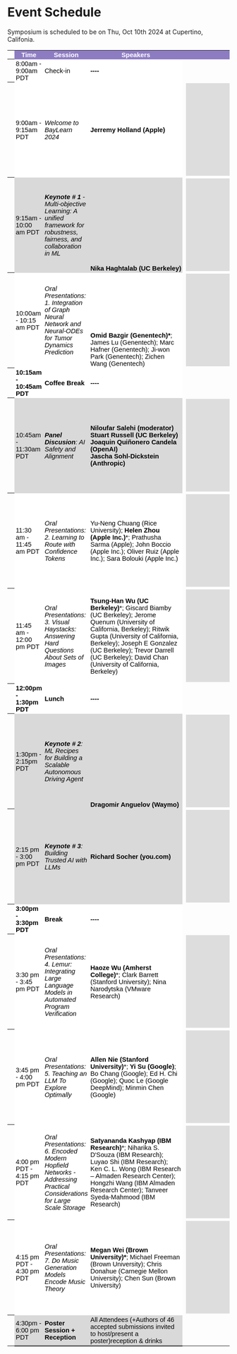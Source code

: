 # Event Schedule
Symposium is scheduled to be on Thu, Oct 10th 2024 at Cupertino, Califonia. 


<meta http-equiv="Content-Type" content="text/html; charset=utf-8"><link type="text/css" rel="stylesheet" href="resources/sheet.css" >
<style type="text/css">.ritz .waffle a { color: inherit; }.ritz .waffle .s0{background-color:#8e7cc3;text-align:center;font-weight:bold;color:#ffffff;font-family:docs-Montserrat,Arial;font-size:11pt;vertical-align:middle;white-space:normal;overflow:hidden;word-wrap:break-word;direction:ltr;padding:2px 3px 2px 3px;}.ritz .waffle .s1{background-color:#ffffff;text-align:left;color:#000000;font-family:docs-Montserrat,Arial;font-size:11pt;vertical-align:middle;white-space:normal;overflow:hidden;word-wrap:break-word;direction:ltr;padding:2px 3px 2px 3px;}.ritz .waffle .s4{background-color:#d9d9d9;text-align:left;color:#000000;font-family:docs-Montserrat,Arial;font-size:11pt;vertical-align:middle;white-space:normal;overflow:hidden;word-wrap:break-word;direction:ltr;padding:2px 3px 2px 3px;}.ritz .waffle .s5{background-color:#d9d9d9;text-align:left;font-style:italic;color:#000000;font-family:docs-Montserrat,Arial;font-size:11pt;vertical-align:middle;white-space:normal;overflow:hidden;word-wrap:break-word;direction:ltr;padding:2px 3px 2px 3px;}.ritz .waffle .s10{border-bottom:3px SOLID #666666;background-color:#d9d9d9;text-align:left;color:#000000;font-family:docs-Montserrat,Arial;font-size:11pt;vertical-align:middle;white-space:normal;overflow:hidden;word-wrap:break-word;direction:ltr;padding:2px 3px 2px 3px;}.ritz .waffle .s3{background-color:#ffffff;text-align:left;font-style:italic;color:#000000;font-family:docs-Montserrat,Arial;font-size:11pt;vertical-align:middle;white-space:normal;overflow:hidden;word-wrap:break-word;direction:ltr;padding:2px 3px 2px 3px;}.ritz .waffle .s7{background-color:#ffffff;text-align:left;color:#000000;font-family:docs-Montserrat,Arial;font-size:11pt;vertical-align:bottom;white-space:normal;overflow:hidden;word-wrap:break-word;direction:ltr;padding:2px 3px 2px 3px;}.ritz .waffle .s9{background-color:#d9d9d9;text-align:left;font-weight:bold;color:#000000;font-family:docs-Montserrat,Arial;font-size:11pt;vertical-align:middle;white-space:nowrap;direction:ltr;padding:2px 3px 2px 3px;}.ritz .waffle .s6{background-color:#d9d9d9;text-align:left;font-weight:bold;color:#000000;font-family:docs-Montserrat,Arial;font-size:11pt;vertical-align:bottom;white-space:nowrap;direction:ltr;padding:2px 3px 2px 3px;}.ritz .waffle .s8{background-color:#d9d9d9;text-align:left;font-weight:bold;color:#000000;font-family:docs-Montserrat,Arial;font-size:11pt;vertical-align:middle;white-space:normal;overflow:hidden;word-wrap:break-word;direction:ltr;padding:2px 3px 2px 3px;}.ritz .waffle .s2{background-color:#ffffff;text-align:left;font-weight:bold;color:#000000;font-family:docs-Montserrat,Arial;font-size:11pt;vertical-align:middle;white-space:normal;overflow:hidden;word-wrap:break-word;direction:ltr;padding:2px 3px 2px 3px;}.ritz .waffle .s11{border-bottom:3px SOLID #666666;background-color:#d9d9d9;text-align:left;font-weight:bold;color:#000000;font-family:docs-Montserrat,Arial;font-size:11pt;vertical-align:middle;white-space:normal;overflow:hidden;word-wrap:break-word;direction:ltr;padding:2px 3px 2px 3px;}</style><div class="ritz grid-container" dir="ltr"><table class="waffle" cellspacing="0" cellpadding="0"><thead>

</thead><tbody><tr style="height: 20px"><th id="1572618201R0" style="height: 20px;" class="row-headers-background"><div class="row-header-wrapper" style="line-height: 20px"></div></th><td class="s0">Time</td><td class="s0">Session</td><td class="s0">Speakers</td><td class="s0" dir="ltr">Video Link</td></tr><tr style="height: 20px"><th id="1572618201R1" style="height: 20px;" class="row-headers-background"><div class="row-header-wrapper" style="line-height: 20px"></div></th><td class="s1" dir="ltr">8:00am - 9:00am PDT</td><td class="s1" dir="ltr">Check-in </td><td class="s2" dir="ltr">----</td><td></td></tr><tr style="height: 20px"><th id="1572618201R2" style="height: 20px;" class="row-headers-background"><div class="row-header-wrapper" style="line-height: 20px"></div></th><td class="s1">9:00am - 9:15am PDT</td><td class="s3" dir="ltr">Welcome to BayLearn 2024</td><td class="s2" dir="ltr">Jerremy Holland (Apple)</td><td><iframe width="373" height="210" src="https://www.youtube.com/embed/PS5T3wCSxHU" title="YouTube video player" frameborder="0" allow="accelerometer; autoplay; clipboard-write; encrypted-media; gyroscope; picture-in-picture; web-share" allowfullscreen></iframe></td></tr><tr style="height: 20px"><th id="1572618201R3" style="height: 20px;" class="row-headers-background"><div class="row-header-wrapper" style="line-height: 20px"></div></th><td class="s4" dir="ltr">9:15am - 10:00 am PDT</td><td class="s5" dir="ltr"><span style="font-weight:bold;">Keynote # 1 </span>- Multi-objective Learning: A unified framework for robustness, fairness, and collaboration in ML</td><td class="s6" dir="ltr">Nika Haghtalab (UC Berkeley)</td><td><iframe width="373" height="210" src="https://www.youtube.com/embed/AzA0w9a9rqk" title="YouTube video player" frameborder="0" allow="accelerometer; autoplay; clipboard-write; encrypted-media; gyroscope; picture-in-picture; web-share" allowfullscreen></iframe></td></tr><tr style="height: 20px"><th id="1572618201R4" style="height: 20px;" class="row-headers-background"><div class="row-header-wrapper" style="line-height: 20px"></div></th><td class="s1" dir="ltr">10:00am - 10:15 am PDT</td><td class="s3" dir="ltr">Oral Presentations:<br>1. Integration of Graph Neural Network and Neural-ODEs for Tumor Dynamics Prediction</td><td class="s7" dir="ltr"><span style="font-weight:bold;">Omid Bazgir (Genentech)*</span>; James Lu (Genentech); Marc Hafner (Genentech); Ji-won Park (Genentech); Zichen Wang (Genentech)</td><td><iframe width="373" height="210" src="https://www.youtube.com/embed/YeMhModB4kw" title="YouTube video player" frameborder="0" allow="accelerometer; autoplay; clipboard-write; encrypted-media; gyroscope; picture-in-picture; web-share" allowfullscreen></iframe></td></tr><tr style="height: 20px"><th id="1572618201R5" style="height: 20px;" class="row-headers-background"><div class="row-header-wrapper" style="line-height: 20px"></div></th><td class="s2" dir="ltr">10:15am - 10:45am PDT</td><td class="s2" dir="ltr">Coffee Break</td><td class="s2" dir="ltr">----</td><td></td></tr><tr style="height: 20px"><th id="1572618201R6" style="height: 20px;" class="row-headers-background"><div class="row-header-wrapper" style="line-height: 20px"></div></th><td class="s4" dir="ltr">10:45am - 11:30am PDT</td><td class="s5" dir="ltr"><span style="font-weight:bold;">Panel Discusion</span>: AI Safety and Alignment</td><td class="s8" dir="ltr">Niloufar Salehi (moderator)<br>Stuart Russell (UC Berkeley)<br>Joaquin Quiñonero Candela (OpenAI)<br>Jascha Sohl-Dickstein (Anthropic)</td><td><iframe width="373" height="210" src="https://www.youtube.com/embed/fU461PQN-D0" title="YouTube video player" frameborder="0" allow="accelerometer; autoplay; clipboard-write; encrypted-media; gyroscope; picture-in-picture; web-share" allowfullscreen></iframe></td></tr><tr style="height: 20px"><th id="1572618201R7" style="height: 20px;" class="row-headers-background"><div class="row-header-wrapper" style="line-height: 20px"></div></th><td class="s1" dir="ltr">11:30 am - 11:45 am PDT</td><td class="s3" dir="ltr">Oral Presentations:<br>2. Learning to Route with Confidence Tokens<br></td><td class="s1" dir="ltr">Yu-Neng Chuang (Rice University); <span style="font-weight:bold;">Helen Zhou (Apple Inc.)</span>*; Prathusha Sarma (Apple); John Boccio (Apple Inc.); Oliver Ruiz (Apple Inc.); Sara Bolouki (Apple Inc.)</td><td><iframe width="373" height="210" src="https://www.youtube.com/embed/paccrKcIiv0" title="YouTube video player" frameborder="0" allow="accelerometer; autoplay; clipboard-write; encrypted-media; gyroscope; picture-in-picture; web-share" allowfullscreen></iframe></td></tr><tr style="height: 20px"><th id="1572618201R8" style="height: 20px;" class="row-headers-background"><div class="row-header-wrapper" style="line-height: 20px"></div></th><td class="s1" dir="ltr">11:45 am - 12:00 pm PDT</td><td class="s3" dir="ltr">Oral Presentations:<br>3. Visual Haystacks: Answering Hard Questions About Sets of Images<br></td><td class="s1" dir="ltr"><span style="font-weight:bold;">Tsung-Han Wu (UC Berkeley)</span>*; Giscard Biamby (UC Berkeley); Jerome Quenum (University of California, Berkeley); Ritwik Gupta (University of California, Berkeley); Joseph E Gonzalez (UC Berkeley); Trevor Darrell (UC Berkeley); David Chan (University of California, Berkeley)</td><td><iframe width="373" height="210" src="https://www.youtube.com/embed/fU461PQN-D0" title="YouTube video player" frameborder="0" allow="accelerometer; autoplay; clipboard-write; encrypted-media; gyroscope; picture-in-picture; web-share" allowfullscreen></iframe></td></tr><tr style="height: 20px"><th id="1572618201R9" style="height: 20px;" class="row-headers-background"><div class="row-header-wrapper" style="line-height: 20px"></div></th><td class="s2">12:00pm - 1:30pm PDT</td><td class="s2">Lunch</td><td class="s2" dir="ltr">----</td><td></td></tr><tr style="height: 20px"><th id="1572618201R10" style="height: 20px;" class="row-headers-background"><div class="row-header-wrapper" style="line-height: 20px"></div></th><td class="s4">1:30pm - 2:15pm PDT</td><td class="s5" dir="ltr"><span style="font-weight:bold;">Keynote # 2</span>: ML Recipes for Building a Scalable Autonomous Driving Agent</td><td class="s6" dir="ltr">Dragomir Anguelov (Waymo)</td><td><iframe width="373" height="210" src="https://www.youtube.com/embed/W7KLcqnno_k" title="YouTube video player" frameborder="0" allow="accelerometer; autoplay; clipboard-write; encrypted-media; gyroscope; picture-in-picture; web-share" allowfullscreen></iframe></td></tr><tr style="height: 20px"><th id="1572618201R11" style="height: 20px;" class="row-headers-background"><div class="row-header-wrapper" style="line-height: 20px"></div></th><td class="s4">2:15 pm - 3:00 pm PDT</td><td class="s5" dir="ltr"><span style="font-weight:bold;">Keynote # 3</span>: Building Trusted AI with LLMs</td><td class="s9" dir="ltr">Richard Socher (you.com)</td><td><iframe width="373" height="210" src="https://www.youtube.com/embed/mvQijqglnfo" title="YouTube video player" frameborder="0" allow="accelerometer; autoplay; clipboard-write; encrypted-media; gyroscope; picture-in-picture; web-share" allowfullscreen></iframe></td></tr><tr style="height: 20px"><th id="1572618201R12" style="height: 20px;" class="row-headers-background"><div class="row-header-wrapper" style="line-height: 20px"></div></th><td class="s2" dir="ltr">3:00pm - 3:30pm PDT</td><td class="s2">Break</td><td class="s2" dir="ltr">----</td><td></td></tr><tr style="height: 20px"><th id="1572618201R13" style="height: 20px;" class="row-headers-background"><div class="row-header-wrapper" style="line-height: 20px"></div></th><td class="s1" dir="ltr">3:30 pm - 3:45 pm PDT</td><td class="s3" dir="ltr">Oral Presentations:<br>4. Lemur: Integrating Large Language Models in Automated Program Verification<br></td><td class="s1" dir="ltr"><span style="font-weight:bold;">Haoze Wu (Amherst College)</span>*; Clark Barrett (Stanford University); Nina Narodytska (VMware Research)</td><td><iframe width="373" height="210" src="https://www.youtube.com/embed/ysUoEXKveLQ" title="YouTube video player" frameborder="0" allow="accelerometer; autoplay; clipboard-write; encrypted-media; gyroscope; picture-in-picture; web-share" allowfullscreen></iframe></td></tr><tr style="height: 20px"><th id="1572618201R14" style="height: 20px;" class="row-headers-background"><div class="row-header-wrapper" style="line-height: 20px"></div></th><td class="s1" dir="ltr">3:45 pm - 4:00 pm PDT</td><td class="s3" dir="ltr">Oral Presentations:<br>5. Teaching an LLM To Explore Optimally<br></td><td class="s1" dir="ltr"><span style="font-weight:bold;">Allen Nie (Stanford University)</span>*; <span style="font-weight:bold;">Yi Su (Google)</span>; Bo Chang (Google); Ed H. Chi (Google); Quoc Le (Google DeepMind); Minmin Chen (Google)</td><td><iframe width="373" height="210" src="https://www.youtube.com/embed/EzsIyWi5oYQ" title="YouTube video player" frameborder="0" allow="accelerometer; autoplay; clipboard-write; encrypted-media; gyroscope; picture-in-picture; web-share" allowfullscreen></iframe></td></tr><tr style="height: 20px"><th id="1572618201R15" style="height: 20px;" class="row-headers-background"><div class="row-header-wrapper" style="line-height: 20px"></div></th><td class="s1" dir="ltr">4:00 pm PDT - 4:15 pm PDT</td><td class="s3" dir="ltr">Oral Presentations:<br>6. Encoded Modern Hopfield Networks - Addressing Practical Considerations for Large Scale Storage<br></td><td class="s1" dir="ltr"><span style="font-weight:bold;">Satyananda Kashyap (IBM Research)</span>*; Niharika S. D&#39;Souza (IBM Research); Luyao Shi (IBM Research); Ken C. L. Wong (IBM Research – Almaden Research Center); Hongzhi Wang (IBM Almaden Research Center); Tanveer Syeda-Mahmood (IBM Research)</td><td><iframe width="373" height="210" src="https://www.youtube.com/embed/R0Og6-_vrmA" title="YouTube video player" frameborder="0" allow="accelerometer; autoplay; clipboard-write; encrypted-media; gyroscope; picture-in-picture; web-share" allowfullscreen></iframe></td></tr><tr style="height: 20px"><th id="1572618201R16" style="height: 20px;" class="row-headers-background"><div class="row-header-wrapper" style="line-height: 20px"></div></th><td class="s1" dir="ltr">4:15 pm PDT - 4:30 pm PDT</td><td class="s3" dir="ltr">Oral Presentations:<br>7. Do Music Generation Models Encode Music Theory</td><td class="s1" dir="ltr"><span style="font-weight:bold;">Megan Wei (Brown University)*</span>; Michael Freeman (Brown University); Chris Donahue (Carnegie Mellon University); Chen Sun (Brown University)</td><td><iframe width="373" height="210" src="https://www.youtube.com/embed/4eLJfrqOxig" title="YouTube video player" frameborder="0" allow="accelerometer; autoplay; clipboard-write; encrypted-media; gyroscope; picture-in-picture; web-share" allowfullscreen></iframe></td></tr><tr style="height: 20px"><th id="1572618201R17" style="height: 20px;" class="row-headers-background"><div class="row-header-wrapper" style="line-height: 20px"></div></th><td class="s10" dir="ltr">4:30pm - 6:00 pm PDT</td><td class="s11">Poster Session + Reception</td><td class="s10" dir="ltr">All Attendees (+Authors of 46 accepted submissions invited to host/present a poster)reception &amp; drinks</td><td></td></tr></tbody></table></div>
